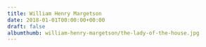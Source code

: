 ```yaml
---
title: William Henry Margetson
date: 2018-01-01T00:00:00+00:00
draft: false
albumthumb: william-henry-margetson/the-lady-of-the-house.jpg
---
```

